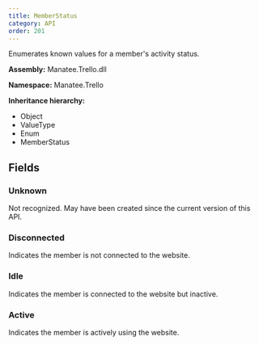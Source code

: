 ```yaml
---
title: MemberStatus
category: API
order: 201
---
```


Enumerates known values for a member&#39;s activity status.

**Assembly:** Manatee.Trello.dll

**Namespace:** Manatee.Trello

**Inheritance hierarchy:**

- Object
- ValueType
- Enum
- MemberStatus

## Fields

### Unknown

Not recognized. May have been created since the current version of this API.

### Disconnected

Indicates the member is not connected to the website.

### Idle

Indicates the member is connected to the website but inactive.

### Active

Indicates the member is actively using the website.

